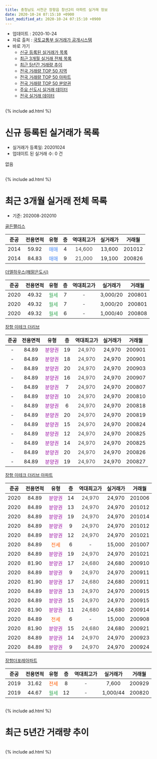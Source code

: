 ```yaml
---
title: 충청남도 서천군 장항읍 창선2리 아파트 실거래 정보
date: 2020-10-24 07:15:10 +0900
last_modified_at: 2020-10-24 07:15:10 +0900
---
```


* 업데이트 : 2020-10-24
* 자료 출처 : [국토교통부 실거래가 공개시스템](http://rt.molit.go.kr)
* 바로 가기
    * [신규 등록된 실거래가 목록](#신규-등록된-실거래가-목록)
    * [최근 3개월 실거래 전체 목록](#최근-3개월-실거래-전체-목록)
    * [최근 5년간 거래량 추이](#최근-5년간-거래량-추이)
    * [전국 거래량 TOP 50 지역](https://inasie.github.io/apt-trade-info/최근-3개월-전국에서-가장-거래가-많이-발생한-지역)
    * [전국 거래량 TOP 50 아파트](https://inasie.github.io/apt-trade-info/최근-3개월-전국에서-가장-거래가-많이-발생한-아파트)
    * [전국 거래량 TOP 50 분양권](https://inasie.github.io/apt-trade-info/최근-3개월-전국에서-가장-거래가-많이-발생한-분양권)
    * [주요 신도시 실거래 데이터](https://inasie.github.io/apt-trade-info/주요-신도시)
    * [전국 실거래 데이터](https://inasie.github.io/apt-trade-info/전국)
<br>
{% include ad.html %}
<br>

# 신규 등록된 실거래가 목록
* 실거래가 등록일: 20201024
* 업데이트 된 실거래 수: 0 건

없음

<br>
{% include ad.html %}
<br>

# 최근 3개월 실거래 전체 목록
* 기준: 202008-202010


[골든팰리스](https://search.naver.com/search.naver?query=%EC%B6%A9%EC%B2%AD%EB%82%A8%EB%8F%84+%EC%84%9C%EC%B2%9C%EA%B5%B0+%EC%9E%A5%ED%95%AD%EC%9D%8D+%EC%B0%BD%EC%84%A02%EB%A6%AC+%EA%B3%A8%EB%93%A0%ED%8C%B0%EB%A6%AC%EC%8A%A4)

|준공|전용면적|유형|층|역대최고가|실거래가|거래월|
|:---:|:---:|:---:|:---:|:---:|:---:|:---:|
|2014|59.92|<span style="color:#4285f3">매매</span>|4|<span style="color:#444444">14,600</span>|13,600|201012|
|2014|84.83|<span style="color:#4285f3">매매</span>|9|<span style="color:#444444">21,000</span>|19,100|200826|

[더엘하우스(해맑은도시)](https://search.naver.com/search.naver?query=%EC%B6%A9%EC%B2%AD%EB%82%A8%EB%8F%84+%EC%84%9C%EC%B2%9C%EA%B5%B0+%EC%9E%A5%ED%95%AD%EC%9D%8D+%EC%B0%BD%EC%84%A02%EB%A6%AC+%EB%8D%94%EC%97%98%ED%95%98%EC%9A%B0%EC%8A%A4%28%ED%95%B4%EB%A7%91%EC%9D%80%EB%8F%84%EC%8B%9C%29)

|준공|전용면적|유형|층|역대최고가|실거래가|거래월|
|:---:|:---:|:---:|:---:|:---:|:---:|:---:|
|2020|49.32|<span style="color:#34a853">월세</span>|7|<span style="color:#444444">-</span>|3,000/20|200801|
|2020|49.32|<span style="color:#34a853">월세</span>|7|<span style="color:#444444">-</span>|3,000/20|200801|
|2020|49.32|<span style="color:#34a853">월세</span>|6|<span style="color:#444444">-</span>|1,000/40|200808|

[장항 이테크 더리브](https://search.naver.com/search.naver?query=%EC%B6%A9%EC%B2%AD%EB%82%A8%EB%8F%84+%EC%84%9C%EC%B2%9C%EA%B5%B0+%EC%9E%A5%ED%95%AD%EC%9D%8D+%EC%B0%BD%EC%84%A02%EB%A6%AC+%EC%9E%A5%ED%95%AD+%EC%9D%B4%ED%85%8C%ED%81%AC+%EB%8D%94%EB%A6%AC%EB%B8%8C)

|준공|전용면적|유형|층|역대최고가|실거래가|거래월|
|:---:|:---:|:---:|:---:|:---:|:---:|:---:|
|-|84.89|<span style="color:#9C11A5">분양권</span>|19|<span style="color:#444444">24,970</span>|24,970|200901|
|-|84.89|<span style="color:#9C11A5">분양권</span>|18|<span style="color:#444444">24,970</span>|24,970|200901|
|-|84.89|<span style="color:#9C11A5">분양권</span>|20|<span style="color:#444444">24,970</span>|24,970|200903|
|-|84.89|<span style="color:#9C11A5">분양권</span>|16|<span style="color:#444444">24,970</span>|24,970|200907|
|-|84.89|<span style="color:#9C11A5">분양권</span>|7|<span style="color:#444444">24,970</span>|24,970|200807|
|-|84.89|<span style="color:#9C11A5">분양권</span>|10|<span style="color:#444444">24,970</span>|24,970|200810|
|-|84.89|<span style="color:#9C11A5">분양권</span>|6|<span style="color:#444444">24,970</span>|24,970|200818|
|-|84.89|<span style="color:#9C11A5">분양권</span>|20|<span style="color:#444444">24,970</span>|24,970|200819|
|-|84.89|<span style="color:#9C11A5">분양권</span>|15|<span style="color:#444444">24,970</span>|24,970|200824|
|-|84.89|<span style="color:#9C11A5">분양권</span>|12|<span style="color:#444444">24,970</span>|24,970|200825|
|-|84.89|<span style="color:#9C11A5">분양권</span>|14|<span style="color:#444444">24,970</span>|24,970|200825|
|-|84.89|<span style="color:#9C11A5">분양권</span>|20|<span style="color:#444444">24,970</span>|24,970|200826|
|-|84.89|<span style="color:#9C11A5">분양권</span>|19|<span style="color:#444444">24,970</span>|24,970|200827|

[장항 이테크 더리브 아파트](https://search.naver.com/search.naver?query=%EC%B6%A9%EC%B2%AD%EB%82%A8%EB%8F%84+%EC%84%9C%EC%B2%9C%EA%B5%B0+%EC%9E%A5%ED%95%AD%EC%9D%8D+%EC%B0%BD%EC%84%A02%EB%A6%AC+%EC%9E%A5%ED%95%AD+%EC%9D%B4%ED%85%8C%ED%81%AC+%EB%8D%94%EB%A6%AC%EB%B8%8C+%EC%95%84%ED%8C%8C%ED%8A%B8)

|준공|전용면적|유형|층|역대최고가|실거래가|거래월|
|:---:|:---:|:---:|:---:|:---:|:---:|:---:|
|2020|84.89|<span style="color:#9C11A5">분양권</span>|14|<span style="color:#444444">24,970</span>|24,970|201006|
|2020|84.89|<span style="color:#9C11A5">분양권</span>|13|<span style="color:#444444">24,970</span>|24,970|201012|
|2020|84.89|<span style="color:#9C11A5">분양권</span>|19|<span style="color:#444444">24,970</span>|24,970|201014|
|2020|84.89|<span style="color:#9C11A5">분양권</span>|9|<span style="color:#444444">24,970</span>|24,970|201012|
|2020|84.89|<span style="color:#9C11A5">분양권</span>|12|<span style="color:#444444">24,970</span>|24,970|201021|
|2020|84.89|<span style="color:#ff5a00">전세</span>|6|<span style="color:#444444">-</span>|15,000|201007|
|2020|84.89|<span style="color:#9C11A5">분양권</span>|19|<span style="color:#444444">24,970</span>|24,970|201021|
|2020|81.90|<span style="color:#9C11A5">분양권</span>|17|<span style="color:#444444">24,680</span>|24,680|200910|
|2020|84.89|<span style="color:#9C11A5">분양권</span>|9|<span style="color:#444444">24,970</span>|24,970|200911|
|2020|81.90|<span style="color:#9C11A5">분양권</span>|17|<span style="color:#444444">24,680</span>|24,680|200911|
|2020|84.89|<span style="color:#9C11A5">분양권</span>|13|<span style="color:#444444">24,970</span>|24,970|200915|
|2020|84.89|<span style="color:#9C11A5">분양권</span>|15|<span style="color:#444444">24,970</span>|24,970|200915|
|2020|81.90|<span style="color:#9C11A5">분양권</span>|11|<span style="color:#444444">24,680</span>|24,680|200914|
|2020|84.89|<span style="color:#ff5a00">전세</span>|6|<span style="color:#444444">-</span>|15,000|200908|
|2020|81.90|<span style="color:#9C11A5">분양권</span>|15|<span style="color:#444444">24,680</span>|24,680|200921|
|2020|84.89|<span style="color:#9C11A5">분양권</span>|14|<span style="color:#444444">24,970</span>|24,970|200923|
|2020|84.89|<span style="color:#9C11A5">분양권</span>|9|<span style="color:#444444">24,970</span>|24,970|200924|

[장항더포레아파트](https://search.naver.com/search.naver?query=%EC%B6%A9%EC%B2%AD%EB%82%A8%EB%8F%84+%EC%84%9C%EC%B2%9C%EA%B5%B0+%EC%9E%A5%ED%95%AD%EC%9D%8D+%EC%B0%BD%EC%84%A02%EB%A6%AC+%EC%9E%A5%ED%95%AD%EB%8D%94%ED%8F%AC%EB%A0%88%EC%95%84%ED%8C%8C%ED%8A%B8)

|준공|전용면적|유형|층|역대최고가|실거래가|거래월|
|:---:|:---:|:---:|:---:|:---:|:---:|:---:|
|2019|31.62|<span style="color:#ff5a00">전세</span>|8|<span style="color:#444444">-</span>|7,600|200929|
|2019|44.67|<span style="color:#34a853">월세</span>|12|<span style="color:#444444">-</span>|1,000/44|200820|


<br>
{% include ad.html %}
<br>

# 최근 5년간 거래량 추이


<div style="width:100%;">
    <canvas id="deal_progress" height="200"></canvas>
</div>

<script>
new Chart(document.getElementById("deal_progress"), {
    type: 'line',
    data: {
        labels: ['201510','201511','201512','201601','201602','201603','201604','201605','201606','201607','201608','201609','201610','201611','201612','201701','201702','201703','201704','201705','201706','201707','201708','201709','201710','201711','201712','201801','201802','201803','201804','201805','201806','201807','201808','201809','201810','201811','201812','201901','201902','201903','201904','201905','201906','201907','201908','201909','201910','201911','201912','202001','202002','202003','202004','202005','202006','202007','202008','202009','202010'],
        datasets: [{
            label: '매매',
            pointRadius: 1,
            data: [1, 0, 0, 0, 0, 0, 0, 0, 0, 0, 0, 1, 2, 1, 0, 0, 1, 0, 0, 0, 0, 0, 0, 1, 0, 0, 0, 0, 0, 1, 0, 0, 2, 0, 1, 0, 3, 6, 6, 0, 2, 2, 1, 0, 1, 111, 0, 3, 1, 3, 0, 1, 4, 3, 0, 8, 57, 11, 10, 13, 7],
            borderColor: "rgba(255, 201, 14, 1)",
            backgroundColor: "rgba(255, 201, 14, 0.5)",
            fill: false,
            lineTension: 0
        },{
            label: '전월세',
            pointRadius: 1,
            data: [0, 0, 0, 0, 0, 0, 0, 0, 0, 0, 0, 0, 0, 0, 0, 0, 0, 0, 0, 1, 1, 0, 0, 0, 0, 0, 0, 0, 0, 0, 0, 0, 0, 0, 0, 0, 0, 0, 0, 0, 0, 0, 0, 15, 11, 10, 7, 9, 2, 0, 0, 1, 2, 0, 1, 0, 0, 1, 4, 2, 1],
            borderColor: "rgba(0, 141, 185, 1)",
            backgroundColor: "rgba(0, 141, 185, 0.5)",
            fill: false,
            lineTension: 0
        }
        ]
    },
    options: {
        responsive: true,
        title: {
            display: false
        },
        tooltips: {
            mode: 'index',
            intersect: false
        },
        hover: {
            mode: 'nearest',
            intersect: true
        },
        scales: {
            xAxes: [{
                display: true,
                scaleLabel: {
                    display: true,
                    labelString: '년/월'
                }
            }],
            yAxes: [{
                display: true,
                ticks: {
                    suggestedMin: 0,
                },
                scaleLabel: {
                    display: true,
                    labelString: '실거래 수'
                }
            }]
        }
    }
});

</script>


<br>
{% include ad.html %}
<br>

